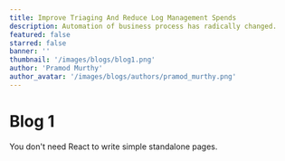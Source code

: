 ```yaml
---
title: Improve Triaging And Reduce Log Management Spends
description: Automation of business process has radically changed.
featured: false
starred: false
banner: ''
thumbnail: '/images/blogs/blog1.png'
author: 'Pramod Murthy'
author_avatar: '/images/blogs/authors/pramod_murthy.png'
---
```


# Blog 1

You don't need React to write simple standalone pages.
